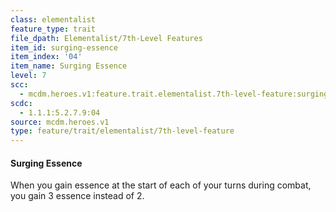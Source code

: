 ```yaml
---
class: elementalist
feature_type: trait
file_dpath: Elementalist/7th-Level Features
item_id: surging-essence
item_index: '04'
item_name: Surging Essence
level: 7
scc:
  - mcdm.heroes.v1:feature.trait.elementalist.7th-level-feature:surging-essence
scdc:
  - 1.1.1:5.2.7.9:04
source: mcdm.heroes.v1
type: feature/trait/elementalist/7th-level-feature
---
```


#### Surging Essence

When you gain essence at the start of each of your turns during combat, you gain 3 essence instead of 2.
